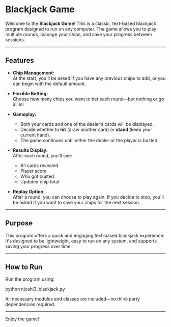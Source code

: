 # Blackjack Game

Welcome to the **Blackjack Game**! This is a classic, text-based blackjack program designed to run on any computer. The game allows you to play multiple rounds, manage your chips, and save your progress between sessions.

---

## Features

- **Chip Management:**  
  At the start, you'll be asked if you have any previous chips to add, or you can begin with the default amount.

- **Flexible Betting:**  
  Choose how many chips you want to bet each round—bet nothing or go all in!

- **Gameplay:**  
  - Both your cards and one of the dealer’s cards will be displayed.
  - Decide whether to **hit** (draw another card) or **stand** (keep your current hand).
  - The game continues until either the dealer or the player is busted.

- **Results Display:**  
  After each round, you'll see:
  - All cards revealed
  - Player score
  - Who got busted
  - Updated chip total

- **Replay Option:**  
  After a round, you can choose to play again. If you decide to stop, you'll be asked if you want to save your chips for the next session.

---

## Purpose

This program offers a quick and engaging text-based blackjack experience. It's designed to be lightweight, easy to run on any system, and supports saving your progress over time.

---

## How to Run

Run the program using:

python njoshi3_blackjack.py

All necessary modules and classes are included—no third-party dependencies required.

---

Enjoy the game!
